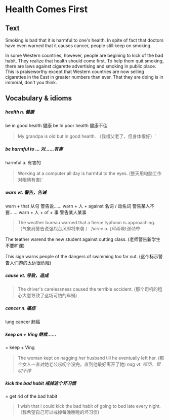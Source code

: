# Health Comes First

## Text
Smoking is bad that it is harmful to one's health. In spite of fact that doctors have even warned that it causes cancer, people still keep on smoking.

In some Western countries, however, people are begining to kick of the bad habit. They realize that health should come first. To help them quit smoking, there are laws against cigarette advertising and smoking in public place. This is praiseworthy except that Western countries are now selling cigarettes in the East in greater numbers than ever. That they are doing is in immoral, don't you think.

## Vocabulary & idioms

##### health n. 健康
be in good health 健康
be In poor health 健康不佳
> My grandpa is old but in good health. （我祖父老了，但身体很好）`

##### be harmful to ...    对......有害
harmful     a.    有害的
> Working at a computer all day is harmful to the eyes. (整天用电脑工作对眼睛有害)`

##### warn    vt.    警告，告诫
warn + that 从句    警告说……
warn + 人 + against 名词 / 动名词    警告某人不要……
warn + 人 + of + 事    警告某人某事

> The weather bureau warned that a fierce typhoon is approaching. 
 （气象局警告说强烈台风即将来袭 ）
 *fierce    a.    (风雨等)强劲的*

 The teather warend the new student against cutting class. 
 (老师警告新学生不要旷课)

 This sign warns people of the dangers of swimming too far out. 
 (这个标示警告人们游的太远很危险)

##### cause vt.  导致，造成

> The driver's carelessness caused the terrible accident. 
(那个司机的粗心大意导致了这场可怕的车祸)


##### cancer n. 癌症

lung cancer 肺癌

##### keep on + Ving  继续……

= keep + Ving

> The woman kept on nagging her husband till he eventually left her. 
(那个女人一直对她老公唠叨个没完，直到他最好离开了她)
*nag vt.  唠叨，絮叨不停*

##### kick the bad habit  戒掉这个坏习惯

= get rid of the bad habit

> I wish that I could kick the bad habit of going to bed late every night. 
（我希望自己可以戒掉每晚晚睡的坏习惯)

 ##### 




























